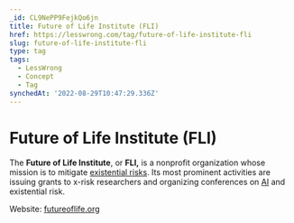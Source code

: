 ```yaml
---
_id: CL9NePP9FejkQo6jn
title: Future of Life Institute (FLI)
href: https://lesswrong.com/tag/future-of-life-institute-fli
slug: future-of-life-institute-fli
type: tag
tags:
  - LessWrong
  - Concept
  - Tag
synchedAt: '2022-08-29T10:47:29.336Z'
---
```

# Future of Life Institute (FLI)

The **Future of Life Institute**, or **FLI,**  is a nonprofit organization whose mission is to mitigate [existential risks](existential-risk). Its most prominent activities are issuing grants to x-risk researchers and organizing conferences on [AI](ai) and existential risk.

Website: [futureoflife.org](https://futureoflife.org)